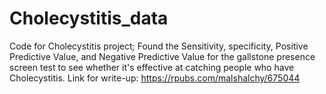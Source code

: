 # Cholecystitis_data
Code for Cholecystitis project; Found the Sensitivity, specificity, Positive Predictive Value, and Negative Predictive Value for the gallstone presence screen test to see whether it's effective at catching people who have Cholecystitis. Link for write-up: https://rpubs.com/malshalchy/675044 

